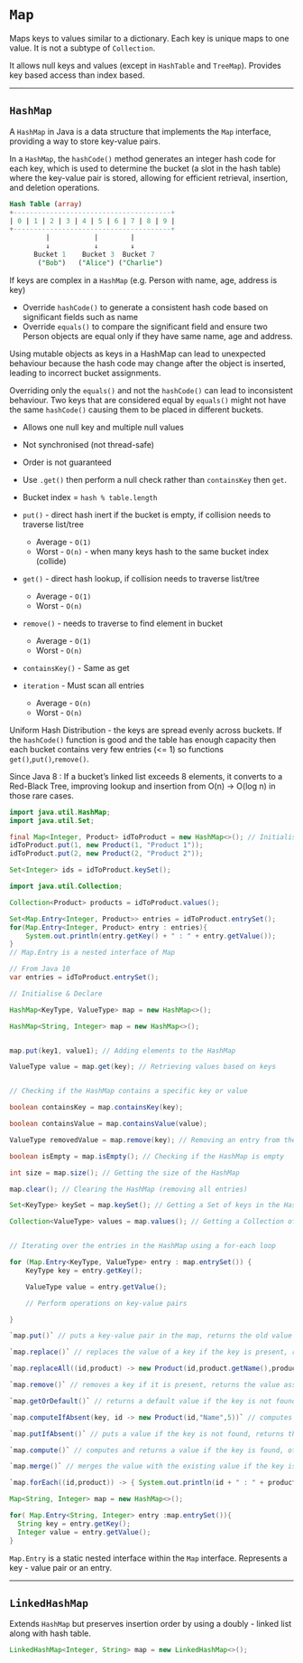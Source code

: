 # `Map`
Maps keys to values similar to a dictionary. Each key is unique maps to one value. It is not a subtype of `Collection`.

It allows null keys and values (except in `HashTable` and `TreeMap`). Provides key based access than index based.

---
## `HashMap`
A `HashMap` in Java is a data structure that implements the `Map` interface, providing a way to store key-value pairs.

In a `HashMap`, the `hashCode()` method generates an integer hash code for each key, which is used to determine
the bucket (a slot in the hash table) where the key-value pair is stored, allowing for efficient retrieval, insertion, and deletion operations.

```sql
Hash Table (array)
+---------------------------------------+
| 0 | 1 | 2 | 3 | 4 | 5 | 6 | 7 | 8 | 9 |
+---------------------------------------+
         |           |        |
         ↓           ↓        ↓
      Bucket 1    Bucket 3  Bucket 7
       ("Bob")   ("Alice") ("Charlie")

```

If keys are complex in a `HashMap` (e.g. Person with name, age, address is key)
* Override `hashCode()` to generate a consistent hash code based on significant fields such as name
* Override `equals()` to compare the significant field and ensure two Person objects are equal only if they have same
  name, age and address.

Using mutable objects as keys in a HashMap can lead to unexpected behaviour because the hash code may change after
the object is inserted, leading to incorrect bucket assignments.

Overriding only the `equals()` and not the `hashCode()` can lead to inconsistent behaviour. Two keys that are considered
equal by `equals()` might not have the same `hashCode()` causing them to be placed in different buckets.


* Allows one null key and multiple null values
* Not synchronised (not thread-safe)
* Order is not guaranteed
* Use `.get()` then perform a null check rather than `containsKey` then `get`.
* Bucket index = `hash % table.length`


* `put()` - direct hash inert if the bucket is empty, if collision needs to traverse list/tree
    * Average - `O(1)`
    * Worst - `O(n)` - when many keys hash to the same bucket index (collide)
* `get()` - direct hash lookup, if collision needs to traverse list/tree
    * Average - `O(1)`
    * Worst - `O(n)`
* `remove()` - needs to traverse to find element in bucket
    * Average - `O(1)`
    * Worst - `O(n)`
* `containsKey()` - Same as get
* `iteration` - Must scan all entries
    * Average - `O(n)`
    * Worst - `O(n)`

Uniform Hash Distribution - the keys are spread evenly across buckets. If the `hashCode()` function is good and the table
has enough capacity then each bucket contains very few entries (<= 1) so functions `get()`,`put()`,`remove()`.

Since Java 8 : If a bucket’s linked list exceeds 8 elements, it converts to a Red-Black Tree,
improving lookup and insertion from O(n) → O(log n) in those rare cases.

```java
import java.util.HashMap;
import java.util.Set;

final Map<Integer, Product> idToProduct = new HashMap<>(); // Initialise & Declare
idToProduct.put(1, new Product(1, "Product 1"));
idToProduct.put(2, new Product(2, "Product 2"));

Set<Integer> ids = idToProduct.keySet();
```

```java
import java.util.Collection;

Collection<Product> products = idToProduct.values();
```

```java
Set<Map.Entry<Integer, Product>> entries = idToProduct.entrySet(); 
for(Map.Entry<Integer, Product> entry : entries){
    System.out.println(entry.getKey() + " : " + entry.getValue());
}
// Map.Entry is a nested interface of Map

// From Java 10
var entries = idToProduct.entrySet();
```

```java
// Initialise & Declare 

HashMap<KeyType, ValueType> map = new HashMap<>();

HashMap<String, Integer> map = new HashMap<>(); 


map.put(key1, value1); // Adding elements to the HashMap 

ValueType value = map.get(key); // Retrieving values based on keys 


// Checking if the HashMap contains a specific key or value 

boolean containsKey = map.containsKey(key);

boolean containsValue = map.containsValue(value);

ValueType removedValue = map.remove(key); // Removing an entry from the HashMap 

boolean isEmpty = map.isEmpty(); // Checking if the HashMap is empty 

int size = map.size(); // Getting the size of the HashMap 

map.clear(); // Clearing the HashMap (removing all entries) 

Set<KeyType> keySet = map.keySet(); // Getting a Set of keys in the HashMap  

Collection<ValueType> values = map.values(); // Getting a Collection of values in the HashMap


// Iterating over the entries in the HashMap using a for-each loop 

for (Map.Entry<KeyType, ValueType> entry : map.entrySet()) {
    KeyType key = entry.getKey(); 

    ValueType value = entry.getValue(); 

    // Perform operations on key-value pairs 

}

`map.put()` // puts a key-value pair in the map, returns the old value or null if the key was not present

`map.replace()` // replaces the value of a key if the key is present, returns the old value or null if the key was not present

`map.replaceAll((id,product) -> new Product(id,product.getName(),product.getWeight() + 10))` // replaces all values in the map, returns void

`map.remove()` // removes a key if it is present, returns the value associated with the key or null if the key was not present

`map.getOrDefault()` // returns a default value if the key is not found, otherwise returns the value associated with the key

`map.computeIfAbsent(key, id -> new Product(id,"Name",5))` // computes and returns a value if the key is not found, otherwise returns the existing value

`map.putIfAbsent()` // puts a value if the key is not found, returns the existing value or null if the key was not present

`map.compute()` // computes and returns a value if the key is found, otherwise returns null

`map.merge()` // merges the value with the existing value if the key is found, returns the new value associated with the key

`map.forEach((id,product)) -> { System.out.println(id + " : " + product.getName()); }`// performs an action on each entry, returns void
```

```java
Map<String, Integer> map = new HashMap<>();

for( Map.Entry<String, Integer> entry :map.entrySet()){
  String key = entry.getKey();
  Integer value = entry.getValue();
}

```
`Map.Entry` is a static nested interface within the `Map` interface. Represents a key - value pair or an entry.

---

## `LinkedHashMap`
Extends `HashMap` but preserves insertion order by using a doubly - linked list along with hash table.

```java
LinkedHashMap<Integer, String> map = new LinkedHashMap<>();
```

[//]: # (TODO: Add further notes on TreeMap, HashTable, ConcurrentHashMap)